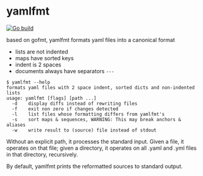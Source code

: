 # yamlfmt

[![Go build](https://github.com/stuart-warren/yamlfmt/workflows/Go/badge.svg)](https://github.com/stuart-warren/yamlfmt/actions)

based on gofmt, yamlfmt formats yaml files into a canonical format

* lists are not indented
* maps have sorted keys
* indent is 2 spaces
* documents always have separators `---`

```
$ yamlfmt --help
formats yaml files with 2 space indent, sorted dicts and non-indented lists
usage: yamlfmt [flags] [path ...]
  -d    display diffs instead of rewriting files
  -f    exit non zero if changes detected
  -l    list files whose formatting differs from yamlfmt's
  -s    sort maps & sequences, WARNING: This may break anchors & aliases
  -w    write result to (source) file instead of stdout
```

Without an explicit path, it processes the standard input. Given a file, it operates on that file; given a directory, it operates on all .yaml and .yml files in that directory, recursively.

By default, yamlfmt prints the reformatted sources to standard output.
